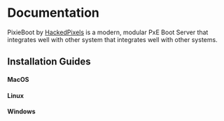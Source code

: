 # Documentation

PixieBoot by [HackedPixels](https://github.com/hackedpixels) is a modern, modular PxE Boot Server that integrates well with other system that integrates well with other systems.

## Installation Guides

#### MacOS

#### Linux

#### Windows